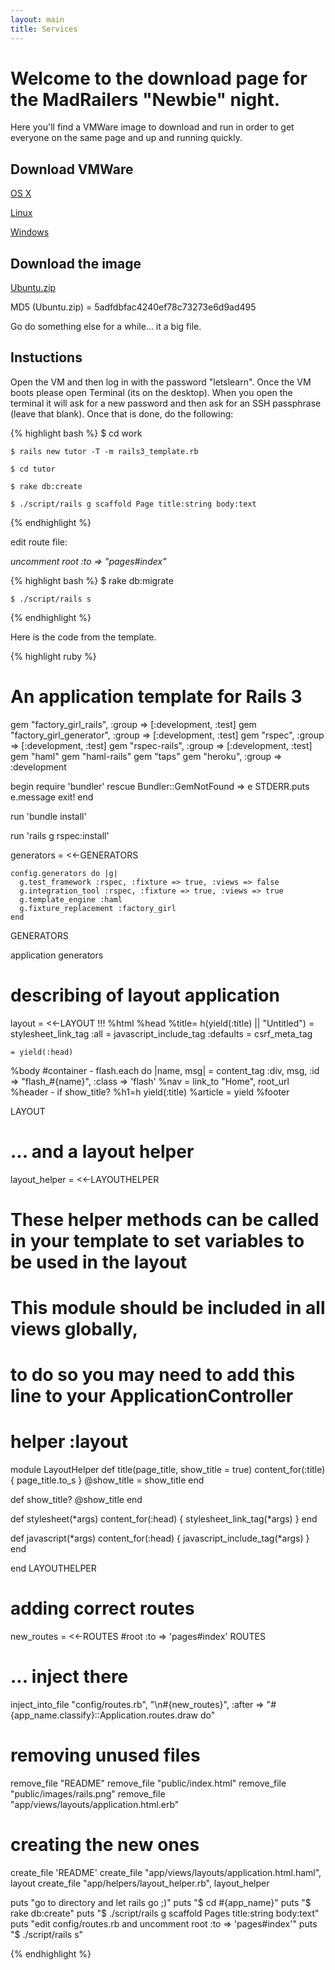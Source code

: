 ```yaml
---
layout: main
title: Services
---
```

# Welcome to the download page for the MadRailers "Newbie" night.
Here you'll find a VMWare image to download and run in order to get
everyone on the same page and up and running quickly.

## Download VMWare

[OS X](http://downloads.vmware.com/d/info/desktop_downloads/vmware_fusion_for_the_mac/3_0)

[Linux](http://downloads.vmware.com/d/info/desktop_downloads/vmware_player/3_0)

[Windows](http://downloads.vmware.com/d/info/desktop_downloads/vmware_player/3_0)

## Download the image

[Ubuntu.zip](https://s3.amazonaws.com/UbuntuImage/Ubuntu.zip)

MD5 (Ubuntu.zip) = 5adfdbfac4240ef78c73273e6d9ad495

Go do something else for a while... it a big file.

## Instuctions

Open the VM and then log in with the password "letslearn". Once the VM boots please open Terminal (its on the desktop).  When you
open the terminal it will ask for a new password and then ask for an SSH passphrase (leave that blank).  Once that is done, do the following:

{% highlight bash %}
    $ cd work

    $ rails new tutor -T -m rails3_template.rb

    $ cd tutor

    $ rake db:create

    $ ./script/rails g scaffold Page title:string body:text
{% endhighlight %}

edit route file:

  _uncomment root :to => "pages#index"_

{% highlight bash %}
    $ rake db:migrate

    $ ./script/rails s
{% endhighlight %}

Here is the code from the template.

{% highlight ruby %}

# An application template for Rails 3
gem "factory_girl_rails",     :group => [:development, :test]
gem "factory_girl_generator", :group => [:development, :test]
gem "rspec",                  :group => [:development, :test]
gem "rspec-rails",            :group => [:development, :test]
gem "haml"
gem "haml-rails"
gem "taps"
gem "heroku",                 :group => :development

begin
  require 'bundler'
rescue Bundler::GemNotFound => e
  STDERR.puts e.message
  exit!
end

run 'bundle install'

run 'rails g rspec:install'

generators = <<-GENERATORS

    config.generators do |g|
      g.test_framework :rspec, :fixture => true, :views => false
      g.integration_tool :rspec, :fixture => true, :views => true
      g.template_engine :haml
      g.fixture_replacement :factory_girl
    end
GENERATORS

application generators

# describing of layout application
layout = <<-LAYOUT
!!!
%html
  %head
    %title= h(yield(:title) || "Untitled")
    = stylesheet_link_tag :all
    = javascript_include_tag :defaults
    = csrf_meta_tag

    = yield(:head)
  %body
    #container
      - flash.each do |name, msg|
        = content_tag :div, msg, :id => "flash_\#\{name\}", :class => 'flash'
      %nav
        = link_to "Home", root_url
      %header
        - if show_title?
          %h1=h yield(:title)
      %article
        = yield
      %footer

LAYOUT

# ... and a layout helper
layout_helper = <<-LAYOUTHELPER
# These helper methods can be called in your template to set variables to be used in the layout
# This module should be included in all views globally,
# to do so you may need to add this line to your ApplicationController
#   helper :layout
module LayoutHelper
  def title(page_title, show_title = true)
    content_for(:title) { page_title.to_s }
    @show_title = show_title
  end

  def show_title?
    @show_title
  end

  def stylesheet(*args)
    content_for(:head) { stylesheet_link_tag(*args) }
  end

  def javascript(*args)
    content_for(:head) { javascript_include_tag(*args) }
  end

end
LAYOUTHELPER

# adding correct routes
new_routes = <<-ROUTES
  #root :to => 'pages#index'
ROUTES

# ... inject there
inject_into_file "config/routes.rb", "\n#{new_routes}", :after => "#{app_name.classify}::Application.routes.draw do"


# removing unused files
remove_file "README"
remove_file "public/index.html"
remove_file "public/images/rails.png"
remove_file "app/views/layouts/application.html.erb"

# creating the new ones
create_file 'README'
create_file "app/views/layouts/application.html.haml", layout
create_file "app/helpers/layout_helper.rb", layout_helper

puts "go to directory and let rails go ;)"
puts "$ cd #{app_name}"
puts "$ rake db:create"
puts "$ ./script/rails g scaffold Pages title:string body:text"
puts "edit config/routes.rb and uncomment root :to => 'pages#index'"
puts "$ ./script/rails s"


{% endhighlight %}

